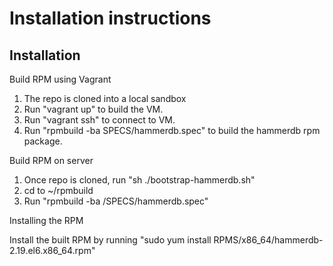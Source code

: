 # Installation instructions

## Installation

Build RPM using Vagrant
1. The repo is cloned into a local sandbox
2. Run "vagrant up" to build the VM.
3. Run "vagrant ssh" to connect to VM.
4. Run "rpmbuild -ba SPECS/hammerdb.spec" to build the hammerdb rpm package.


Build RPM on server
1. Once repo is cloned, run "sh ./bootstrap-hammerdb.sh"
2. cd to ~/rpmbuild 
3. Run "rpmbuild -ba /SPECS/hammerdb.spec"

Installing the RPM 

Install the built RPM by running "sudo yum install RPMS/x86_64/hammerdb-2.19.el6.x86_64.rpm"


